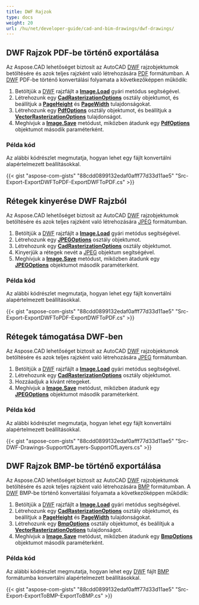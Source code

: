 ```yaml
---
title: DWF Rajzok
type: docs
weight: 20
url: /hu/net/developer-guide/cad-and-bim-drawings/dwf-drawings/
---
```


## **DWF Rajzok PDF-be történő exportálása**

Az Aspose.CAD lehetőséget biztosít az AutoCAD [DWF](https://docs.fileformat.com/cad/dwf/) rajzobjektumok betöltésére és azok teljes rajzként való létrehozására [PDF](https://docs.fileformat.com/pdf/) formátumban. A [DWF](https://docs.fileformat.com/cad/dwf/) PDF-be történő konvertálási folyamata a következőképpen működik:

1. Betöltjük a [DWF](https://docs.fileformat.com/cad/dwf/) rajzfájlt a [**Image.Load**](https://reference.aspose.com/cad/net/aspose.cad.image/load/methods/2) gyári metódus segítségével.
1. Létrehozunk egy [**CadRasterizationOptions**](https://reference.aspose.com/cad/net/aspose.cad.imageoptions/cadrasterizationoptions) osztály objektumot, és beállítjuk a [**PageHeight**](https://reference.aspose.com/cad/net/aspose.cad.imageoptions/vectorrasterizationoptions/properties/pageheight) és [**PageWidth**](https://reference.aspose.com/cad/net/aspose.cad.imageoptions/vectorrasterizationoptions/properties/pagewidth) tulajdonságokat.
1. Létrehozunk egy [**PdfOptions**](https://reference.aspose.com/cad/net/aspose.cad.imageoptions/pdfoptions) osztály objektumot, és beállítjuk a [**VectorRasterizationOptions**](https://reference.aspose.com/cad/net/aspose.cad.imageoptions/vectorrasterizationoptions) tulajdonságot.
1. Meghívjuk a [**Image.Save**](https://reference.aspose.com/cad/net/aspose.cad/image/methods/save/index) metódust, miközben átadunk egy [**PdfOptions**](https://reference.aspose.com/cad/net/aspose.cad.imageoptions/pdfoptions) objektumot második paraméterként.

### Példa kód

Az alábbi kódrészlet megmutatja, hogyan lehet egy fájlt konvertálni alapértelmezett beállításokkal.

{{< gist "aspose-com-gists" "88cdd0899132edaf0afff77d33d11ae5" "Src-Export-ExportDWFToPDF-ExportDWFToPDF.cs" >}}

## **Rétegek kinyerése DWF Rajzból**

Az Aspose.CAD lehetőséget biztosít az AutoCAD [DWF](https://docs.fileformat.com/cad/dwf/) rajzobjektumok betöltésére és azok teljes rajzként való létrehozására [JPEG](https://docs.fileformat.com/image/jpeg/) formátumban.

1. Betöltjük a [DWF](https://docs.fileformat.com/cad/dwf/) rajzfájlt a [**Image.Load**](https://reference.aspose.com/cad/net/aspose.cad.image/load/methods/2) gyári metódus segítségével.
1. Létrehozunk egy [**JPEGOptions**](https://reference.aspose.com/cad/net/aspose.cad.imageoptions/jpegoptions) osztály objektumot.
1. Létrehozunk egy [**CadRasterizationOptions**](https://reference.aspose.com/cad/net/aspose.cad.imageoptions/cadrasterizationoptions) osztály objektumot.
1. Kinyerjük a rétegek nevét a [JPEG](https://docs.fileformat.com/image/jpeg/) objektum segítségével.
1. Meghívjuk a [**Image.Save**](https://reference.aspose.com/cad/net/aspose.cad/image/methods/save/index) metódust, miközben átadunk egy [**JPEGOptions**](https://reference.aspose.com/cad/net/aspose.cad.imageoptions/jpegoptions) objektumot második paraméterként.

### Példa kód

Az alábbi kódrészlet megmutatja, hogyan lehet egy fájlt konvertálni alapértelmezett beállításokkal.

{{< gist "aspose-com-gists" "88cdd0899132edaf0afff77d33d11ae5" "Src-Export-ExportDWFToPDF-ExportDWFToPDF.cs" >}}

## **Rétegek támogatása DWF-ben**

Az Aspose.CAD lehetőséget biztosít az AutoCAD [DWF](https://docs.fileformat.com/cad/dwf/) rajzobjektumok betöltésére és azok teljes rajzként való létrehozására [JPEG](https://docs.fileformat.com/image/jpeg/) formátumban.

1. Betöltjük a [DWF](https://docs.fileformat.com/cad/dwf/) rajzfájlt a [**Image.Load**](https://reference.aspose.com/cad/net/aspose.cad.image/load/methods/2) gyári metódus segítségével.
1. Létrehozunk egy [**CadRasterizationOptions**](https://reference.aspose.com/cad/net/aspose.cad.imageoptions/cadrasterizationoptions) osztály objektumot.
1. Hozzáadjuk a kívánt rétegeket.
1. Meghívjuk a [**Image.Save**](https://reference.aspose.com/cad/net/aspose.cad/image/methods/save/index) metódust, miközben átadunk egy [**JPEGOptions**](https://reference.aspose.com/cad/net/aspose.cad.imageoptions/jpegoptions) objektumot második paraméterként.

### Példa kód

Az alábbi kódrészlet megmutatja, hogyan lehet egy fájlt konvertálni alapértelmezett beállításokkal.

{{< gist "aspose-com-gists" "88cdd0899132edaf0afff77d33d11ae5" "Src-DWF-Drawings-SupportOfLayers-SupportOfLayers.cs" >}}

## **DWF Rajzok BMP-be történő exportálása**

Az Aspose.CAD lehetőséget biztosít az AutoCAD [DWF](https://docs.fileformat.com/cad/dwf/) rajzobjektumok betöltésére és azok teljes rajzként való létrehozására [BMP](https://docs.fileformat.com/image/bmp/) formátumban. A [DWF](https://docs.fileformat.com/cad/dwf/) BMP-be történő konvertálási folyamata a következőképpen működik:

1. Betöltjük a [DWF](https://docs.fileformat.com/cad/dwf/) rajzfájlt a [**Image.Load**](https://reference.aspose.com/cad/net/aspose.cad.image/load/methods/2) gyári metódus segítségével.
1. Létrehozunk egy [**CadRasterizationOptions**](https://reference.aspose.com/cad/net/aspose.cad.imageoptions/cadrasterizationoptions) osztály objektumot, és beállítjuk a [**PageHeight**](https://reference.aspose.com/cad/net/aspose.cad.imageoptions/vectorrasterizationoptions/properties/pageheight) és [**PageWidth**](https://reference.aspose.com/cad/net/aspose.cad.imageoptions/vectorrasterizationoptions/properties/pagewidth) tulajdonságokat.
1. Létrehozunk egy [**BmpOptions**](https://reference.aspose.com/cad/net/aspose.cad.imageoptions/bmpoptions) osztály objektumot, és beállítjuk a [**VectorRasterizationOptions**](https://reference.aspose.com/cad/net/aspose.cad.imageoptions/vectorrasterizationoptions) tulajdonságot.
1. Meghívjuk a [**Image.Save**](https://reference.aspose.com/cad/net/aspose.cad/image/methods/save/index) metódust, miközben átadunk egy [**BmpOptions**](https://reference.aspose.com/cad/net/aspose.cad.imageoptions/bmpoptions) objektumot második paraméterként.

### Példa kód

Az alábbi kódrészlet megmutatja, hogyan lehet egy [DWF](https://docs.fileformat.com/cad/dwf/) fájlt [BMP](https://docs.fileformat.com/image/bmp/) formátumba konvertálni alapértelmezett beállításokkal.

{{< gist "aspose-com-gists" "88cdd0899132edaf0afff77d33d11ae5" "Src-Export-ExportToBMP-ExportToBMP.cs" >}}
